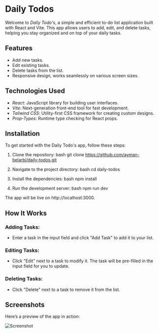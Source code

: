 # Daily Todos

Welcome to *Daily Todo's*, a simple and efficient to-do list application built with React and Vite. This app allows users to add, edit, and delete tasks, helping you stay organized and on top of your daily tasks.

## Features

- Add new tasks.
- Edit existing tasks.
- Delete tasks from the list.
- Responsive design, works seamlessly on various screen sizes.

## Technologies Used

- *React*: JavaScript library for building user interfaces.
- *Vite*: Next-generation front-end tool for fast development.
- *Tailwind CSS*: Utility-first CSS framework for creating custom designs.
- *Prop-Types*: Runtime type checking for React props.

## Installation

To get started with the Daily Todo's app, follow these steps:

1. Clone the repository:
   bash
   git clone https://github.com/ayman-belarbi/daily-todos.git
   

2. Navigate to the project directory:
   bash
   cd daily-todos
   

3. Install the dependencies:
   bash
   npm install
   

4. Run the development server:
   bash
   npm run dev
   

The app will be live on http://localhost:3000.

## How It Works

### Adding Tasks:
- Enter a task in the input field and click "Add Task" to add it to your list.

### Editing Tasks:
- Click "Edit" next to a task to modify it. The task will be pre-filled in the input field for you to update.

### Deleting Tasks:
- Click "Delete" next to a task to remove it from the list.

## Screenshots

Here’s a preview of the app in action:

![Screenshot](screenshot.png)

